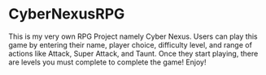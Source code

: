 # CyberNexusRPG
 This is my very own RPG Project namely Cyber Nexus. Users can play this game by entering their name, player choice, difficulty level, and range of actions like Attack, Super Attack, and Taunt. Once they start playing, there are levels you must complete to complete the game! Enjoy!
